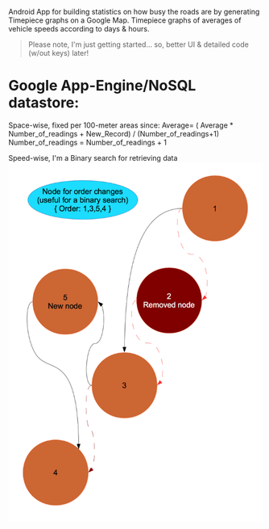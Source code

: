Android App for building statistics on how busy the roads are by generating Timepiece graphs on a Google Map.
Timepiece graphs of averages of vehicle speeds according to days & hours.


>	Please note, I'm just getting started… so, better UI & detailed code (w/out keys) later!


# Google App-Engine/NoSQL datastore:


Space-wise, fixed per 100-meter areas since:
    Average= ( Average * Number_of_readings + New_Record) / (Number_of_readings+1)
    Number_of_readings = Number_of_readings + 1


Speed-wise, I'm a Binary search for retrieving data
![Binary search](readme/nosql.png)